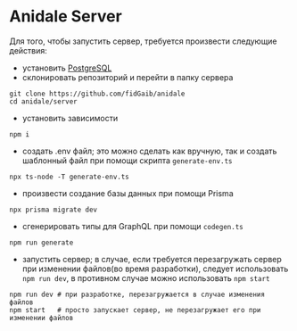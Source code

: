 # Anidale Server

Для того, чтобы запустить сервер, требуется произвести следующие действия:

- установить [PostgreSQL](https://www.postgresql.org/download/)
- склонировать репозиторий и перейти в папку сервера

```
git clone https://github.com/fidGaib/anidale
cd anidale/server
```

- установить зависимости

```
npm i
```

- создать .env файл; это можно сделать как вручную, так и создать шаблонный файл при помощи скрипта `generate-env.ts`

```
npx ts-node -T generate-env.ts
```

- произвести создание базы данных при помощи Prisma

```
npx prisma migrate dev
```

- сгенерировать типы для GraphQL при помощи `codegen.ts`

```
npm run generate
```

- запустить сервер; в случае, если требуется перезагружать сервер при изменении файлов(во время разработки), следует использовать `npm run dev`, в противном случае можно использовать `npm start`

```
npm run dev # при разработке, перезагружается в случае изменения файлов
npm start   # просто запускает сервер, не перезагружает его при изменении файлов
```
